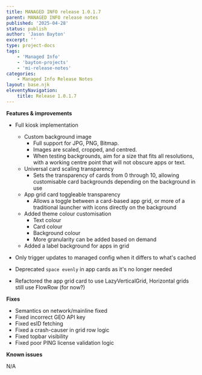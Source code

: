```yaml
---
title: MANAGED INFO release 1.0.1.7
parent: MANAGED INFO release notes
published: '2025-04-28'
status: publish
author: 'Jason Bayton'
excerpt: ''
type: project-docs
tags: 
    - 'Managed Info'
    - 'bayton-projects'
    - 'mi-release-notes'
categories: 
    - Managed Info Release Notes
layout: base.njk
eleventyNavigation: 
    title: Release 1.0.1.7
---
```


**Features & improvements**

- Full kiosk implementation
  - Custom background image
    - Full support for JPG, PNG, Bitmap. 
    - Images are scaled, cropped, and centred. 
    - When testing backgrounds, aim for a size that fits all resolutions, with a working centre point that will not obscure apps or text.
  - Universal card scaling transparency 
    - Sets the transparency of cards from 0 through 10, allowing customisable card backgrounds depending on the background in use
  - App grid card toggleable transparency 
    - Allows a toggle between a card-based app grid, or more of a traditional launcher with icons directly on the background
  - Added theme colour customisation
    - Text colour
    - Card colour
    - Background colour
    - More granularity can be added based on demand
  - Added a label background for apps in grid

- Only trigger updates to managed config when it differs to what's cached
- Deprecated `space evenly` in app cards as it's no longer needed
- Refactored the app grid card to use LazyVerticalGrid, Horizontal grids still use FlowRow (for now?)
 
**Fixes**

- Semantics on network/mainline fixed
- Fixed incorrect GEO API key
- Fixed esID fetching
- Fixed a crash-causer in grid row logic
- Fixed topbar visibility
- Fixed poor PING license validation logic

**Known issues**

N/A
